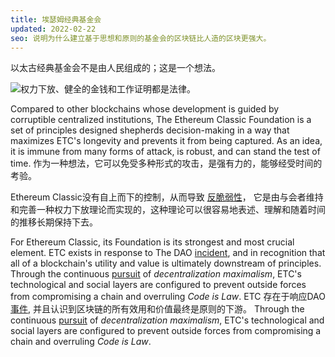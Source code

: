 ```yaml
---
title: 埃瑟姆经典基金会
updated: 2022-02-22
seo: 说明为什么建立基于思想和原则的基金会的区块链比人造的区块更强大。
---
```


以太古经典基金会不是由人民组成的；这是一个想法。

![权力下放、健全的金钱和工作证明都是法律。](../../../src/images/foundation.png)

Compared to other blockchains whose development is guided by corruptible centralized institutions, The Ethereum Classic Foundation is a set of principles designed shepherds decision-making in a way that maximizes ETC's longevity and prevents it from being captured. As an idea, it is immune from many forms of attack, is robust, and can stand the test of time. 作为一种想法，它可以免受多种形式的攻击，是强有力的，能够经受时间的考验。

Ethereum Classic没有自上而下的控制，从而导致 [反脆弱性](https://en.wikipedia.org/wiki/Antifragility)， 它是由与会者维持和完善一种权力下放理论而实现的，这种理论可以很容易地表述、理解和随着时间的推移长期保持下去。

For Ethereum Classic, its Foundation is its strongest and most crucial element. ETC exists in response to The DAO [incident](/why-classic/genesis), and in recognition that all of a blockchain's utility and value is ultimately downstream of principles. Through the continuous [pursuit](/why-classic/decentralism) of _decentralization maximalism_, ETC's technological and social layers are configured to prevent outside forces from compromising a chain and overruling _Code is Law_. ETC 存在于响应DAO [事件](/why-classic/genesis), 并且认识到区块链的所有效用和价值最终是原则的下游。 Through the continuous [pursuit](/why-classic/decentralism) of _decentralization maximalism_, ETC's technological and social layers are configured to prevent outside forces from compromising a chain and overruling _Code is Law_.
